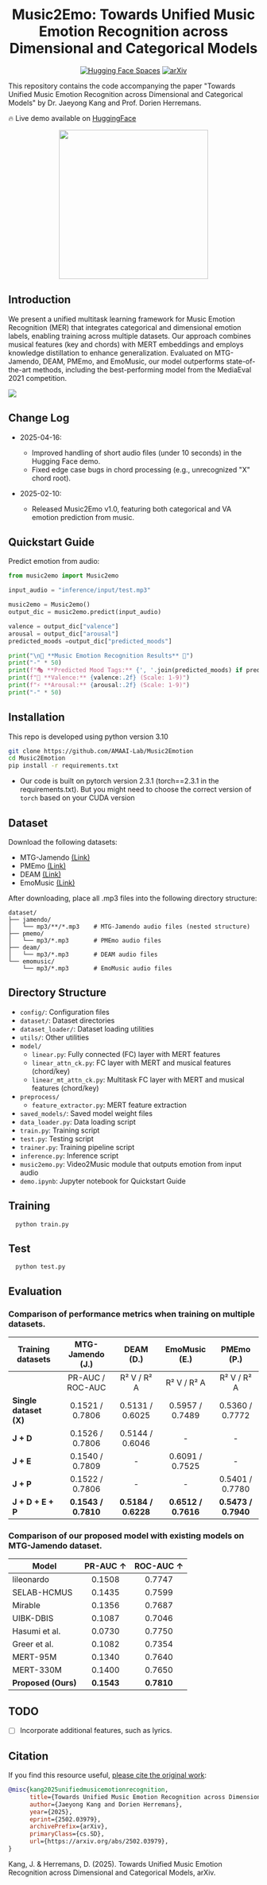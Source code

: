 <div align="center">

# Music2Emo: Towards Unified Music Emotion Recognition across Dimensional and Categorical Models

[![Hugging Face Spaces](https://img.shields.io/badge/%F0%9F%A4%97%20Hugging%20Face-Spaces-blue)](https://huggingface.co/spaces/amaai-lab/music2emo)  [![arXiv](https://img.shields.io/badge/arXiv-2311.00968-brightgreen.svg?style=flat-square)](https://arxiv.org/abs/2502.03979)

</div>

This repository contains the code accompanying the paper "Towards Unified Music Emotion Recognition across Dimensional and Categorical Models" by Dr. Jaeyong Kang and Prof. Dorien Herremans.

🔥 Live demo available on [HuggingFace](https://huggingface.co/spaces/amaai-lab/music2emo) 

<div align="center">
  <img src="m2e.png" width="300"/>
</div>

## Introduction

We present a unified multitask learning framework for Music Emotion Recognition (MER) that integrates categorical and dimensional emotion labels, enabling training across multiple datasets. Our approach combines musical features (key and chords) with MERT embeddings and employs knowledge distillation to enhance generalization. Evaluated on MTG-Jamendo, DEAM, PMEmo, and EmoMusic, our model outperforms state-of-the-art methods, including the best-performing model from the MediaEval 2021 competition.

![](framework.png)


## Change Log

- 2025-04-16:  
  - Improved handling of short audio files (under 10 seconds) in the Hugging Face demo.  
  - Fixed edge case bugs in chord processing (e.g., unrecognized "X" chord root).  

- 2025-02-10:  
  - Released Music2Emo v1.0, featuring both categorical and VA emotion prediction from music.

## Quickstart Guide


Predict emotion from audio:

```python
from music2emo import Music2emo

input_audio = "inference/input/test.mp3"

music2emo = Music2emo()
output_dic = music2emo.predict(input_audio)

valence = output_dic["valence"]
arousal = output_dic["arousal"]
predicted_moods =output_dic["predicted_moods"]

print("\n🎵 **Music Emotion Recognition Results** 🎵")
print("-" * 50)
print(f"🎭 **Predicted Mood Tags:** {', '.join(predicted_moods) if predicted_moods else 'None'}")
print(f"💖 **Valence:** {valence:.2f} (Scale: 1-9)")
print(f"⚡ **Arousal:** {arousal:.2f} (Scale: 1-9)")
print("-" * 50)

```

## Installation
This repo is developed using python version 3.10

```bash
git clone https://github.com/AMAAI-Lab/Music2Emotion
cd Music2Emotion
pip install -r requirements.txt
```

* Our code is built on pytorch version 2.3.1 (torch==2.3.1 in the requirements.txt). But you might need to choose the correct version of `torch` based on your CUDA version

## Dataset

Download the following datasets:
- MTG-Jamendo [(Link)](https://github.com/MTG/mtg-jamendo-dataset)
- PMEmo [(Link)](https://drive.google.com/drive/folders/1qDk6hZDGVlVXgckjLq9LvXLZ9EgK9gw0)
- DEAM [(Link)](https://cvml.unige.ch/databases/DEAM/)
- EmoMusic [(Link)](https://cvml.unige.ch/databases/emoMusic/)

After downloading, place all .mp3 files into the following directory structure:

```
dataset/
├── jamendo/
│   └── mp3/**/*.mp3    # MTG-Jamendo audio files (nested structure)
├── pmemo/
│   └── mp3/*.mp3       # PMEmo audio files
├── deam/
│   └── mp3/*.mp3       # DEAM audio files
└── emomusic/
    └── mp3/*.mp3       # EmoMusic audio files
```

## Directory Structure

* `config/`: Configuration files
* `dataset/`: Dataset directories
* `dataset_loader/`: Dataset loading utilities
* `utils/`: Other utilities
* `model/`
  * `linear.py`: Fully connected (FC) layer with MERT features
  * `linear_attn_ck.py`: FC layer with MERT and musical features (chord/key)
  * `linear_mt_attn_ck.py`: Multitask FC layer with MERT and musical features (chord/key)
* `preprocess/`
  * `feature_extractor.py`: MERT feature extraction
* `saved_models/`: Saved model weight files
* `data_loader.py`: Data loading script
* `train.py`: Training script
* `test.py`: Testing script
* `trainer.py`: Training pipeline script
* `inference.py`: Inference script
* `music2emo.py`: Video2Music module that outputs emotion from input audio
* `demo.ipynb`: Jupyter notebook for Quickstart Guide

## Training

```shell
  python train.py
```

## Test

```shell
  python test.py
```

## Evaluation

### Comparison of performance metrics when training on multiple datasets.

| **Training datasets**      | **MTG-Jamendo (J.)** | **DEAM (D.)**  | **EmoMusic (E.)** | **PMEmo (P.)**  |
|---------------------------|:-------------------:|:--------------:|:-----------------:|:---------------:|
|                           | PR-AUC / ROC-AUC   | R² V / R² A    | R² V / R² A       | R² V / R² A     |
| **Single dataset (X)**    | 0.1521 / 0.7806    | 0.5131 / 0.6025| 0.5957 / 0.7489   | 0.5360 / 0.7772 |
| **J + D**                 | 0.1526 / 0.7806    | 0.5144 / 0.6046| -                 | -               |
| **J + E**                 | 0.1540 / 0.7809    | -              | 0.6091 / 0.7525   | -               |
| **J + P**                 | 0.1522 / 0.7806    | -              | -                 | 0.5401 / 0.7780 |
| **J + D + E + P**         | **0.1543 / 0.7810** | **0.5184 / 0.6228** | **0.6512 / 0.7616** | **0.5473 / 0.7940** |


### Comparison of our proposed model with existing models on MTG-Jamendo dataset.

| **Model** | **PR-AUC** ↑ | **ROC-AUC** ↑ |
|--------------------|:-----------:|:----------:|
| lileonardo | 0.1508 | 0.7747 |
| SELAB-HCMUS | 0.1435 | 0.7599 |
| Mirable | 0.1356 | 0.7687 |
| UIBK-DBIS | 0.1087 | 0.7046 |
| Hasumi et al. | 0.0730 | 0.7750 |
| Greer et al. | 0.1082 | 0.7354 |
| MERT-95M | 0.1340 | 0.7640 |
| MERT-330M | 0.1400 | 0.7650 |
| **Proposed (Ours)** | **0.1543** | **0.7810** |

## TODO

- [ ] Incorporate additional features, such as lyrics.

## Citation

If you find this resource useful, [please cite the original work](https://doi.org/10.48550/arXiv.2502.03979): 

```bibtex
@misc{kang2025unifiedmusicemotionrecognition,
      title={Towards Unified Music Emotion Recognition across Dimensional and Categorical Models}, 
      author={Jaeyong Kang and Dorien Herremans},
      year={2025},
      eprint={2502.03979},
      archivePrefix={arXiv},
      primaryClass={cs.SD},
      url={https://arxiv.org/abs/2502.03979}, 
}
```

Kang, J. & Herremans, D. (2025). Towards Unified Music Emotion Recognition across Dimensional and Categorical Models, arXiv.


